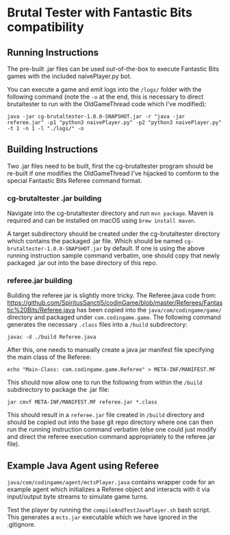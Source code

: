 # Brutal Tester with Fantastic Bits compatibility

## Running Instructions

The pre-built .jar files can be used out-of-the-box to execute Fantastic Bits games with the included naivePlayer.py bot.

You can execute a game and emit logs into the `/logs/` folder with the following command (note the `-o` at the end, this is necessary to direct brutaltester to run with the OldGameThread code which I've modified):

```
java -jar cg-brutaltester-1.0.0-SNAPSHOT.jar -r "java -jar referee.jar" -p1 "python3 naivePlayer.py" -p2 "python3 naivePlayer.py" -t 1 -n 1 -l "./logs/" -o
```

## Building Instructions

Two .jar files need to be built, first the cg-brutaltester program should be re-built if one modifies the OldGameThread I've hijacked to comform to the special Fantastic Bits Referee command format.

### cg-brutaltester .jar building

Navigate into the cg-brutaltester directory and run `mvn package`. Maven is required and can be installed on macOS using `brew install maven`.

A target subdirectory should be created under the cg-brutaltester directory which contains the packaged .jar file. Which should be named `cg-brutaltester-1.0.0-SNAPSHOT.jar` by default. If one is using the above running instruction sample command verbatim, one should copy that newly packaged .jar out into the base directory of this repo.

### referee.jar building

Building the referee jar is slightly more tricky. The Referee.java code from: https://github.com/SpiritusSancti5/codinGame/blob/master/Referees/Fantastic%20Bits/Referee.java has been copied into the `java/com/codingame/game/` directory and packaged under `com.codingame.game`. The following command generates the necessary `.class` files into a `/build` subdirectory:

```
javac -d ./build Referee.java
```

After this, one needs to manually create a java jar manifest file specifying the main class of the Referee:

```
echo "Main-Class: com.codingame.game.Referee" > META-INF/MANIFEST.MF
```

This should now allow one to run the following from within the `/build` subdirectory to package the .jar file:

```
jar cmvf META-INF/MANIFEST.MF referee.jar *.class
```

This should result in a `referee.jar` file created in `/build` directory and should be copied out into the base git repo directory where one can then run the running instruction command verbatim (else one could just modify and direct the referee execution command appropriately to the referee.jar file).

## Example Java Agent using Referee

`java/com/codingame/agent/mctsPlayer.java` contains wrapper code for an example agent which initializes a Referee object and interacts with it via input/output byte streams to simulate game turns.

Test the player by running the `compileAndTestJavaPlayer.sh` bash script. This generates a `mcts.jar` executable which we have ignored in the .gitignore.

